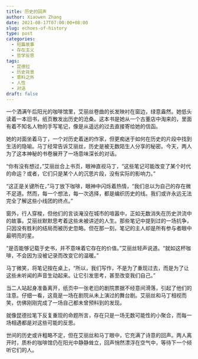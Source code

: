 ```yaml
---
title: 历史的回声
author: Xiaowen Zhang
date: 2021-08-17T07:00:00+08:00
slug: echoes-of-history
type: post
categories:
  - 短篇故事
  - 存在主义
  - 哲学反思
tags:
  - 昆德拉
  - 历史背景
  - 意料之外
  - 人性
  - 对话
draft: false
---
```


一个洒满午后阳光的咖啡馆里，艾丽丝卷曲的长发映衬在窗边，绿意盎然。她低头读着一本旧书，纸页散发出历史的沧桑。这本书是她从一个古董店中淘来的，里面有着不知名人物的手写笔记，像是从遥远的过去直接寄给她的信函。

她的对面坐着马丁，一个对历史着迷的作家，但更痴迷于如何在历史的片段中找到生活的隐喻。马丁经常告诉艾丽丝，历史是被无数陌生人分享的秘密。今天，两人为了这本神秘的书卷展开了一场意味深长的对话。

“你有没有想过，”艾丽丝合上书页，眼神直视马丁，“这些笔记可能改变了某个时代的命运？或者，它们只是某个人的沉思片段，没有实际的影响力。”

“这正是关键所在，”马丁放下咖啡，眼神中闪烁着热情，“我们总以为自己的存在微不足道。然而，每一个想法，每一次选择，都是编织历史的线。我们或许永远无法完全了解这些小线团的终点。”

窗外，行人穿梭，但他们的言谈淹没在城市的喧嚣中，正如无数消失在历史洪流中的故事。艾丽丝默默思考着这些未被讲述的人生。那些笔记中提到过的一场抗争，只因没有胜利的结局而被历史忽略。但在那一刻，笔记的主人却是所有参与者眼中最明亮的星。

“是否能够记载于史书，并不意味着它存在的价值。”艾丽丝轻声说道。“就如这杯咖啡，不会因为没被记录而改变它的温暖。”

马丁微笑，将笔记按在桌上，“所以，我们写作，不是为了重现过去，而是为了让这些未听闻的声音生动起来。让它引发思考，甚至改变我们自己。”

当二人站起身准备离开，纸页中一张老旧的剧院票据不经意间滑落，引起了他们的注意。仔细一看，这竟是一场在剧院从未上演过的舞台剧。艾丽丝和马丁相视而笑，仿佛刚刚完成了一场自己都未曾预料到的发现。

就像昆德拉笔下反复重现的命题所言，存在只是一场无数可能性的小聚合，而每一场相遇都是对这些可能的反思。

世间的历史或许粗略不定，但在艾丽丝和马丁眼中，它充满了诗意的回声。两人离开时，质朴的咖啡馆仍在阳光中静静耸立，回声悄然漂浮在空气中，等待下一个倾听它们的人。